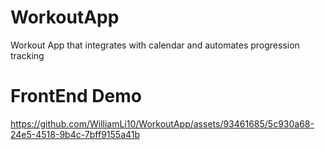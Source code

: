 # WorkoutApp
Workout App that integrates with calendar and automates progression tracking

# FrontEnd Demo

https://github.com/WilliamLi10/WorkoutApp/assets/93461685/5c930a68-24e5-4518-9b4c-7bff9155a41b


